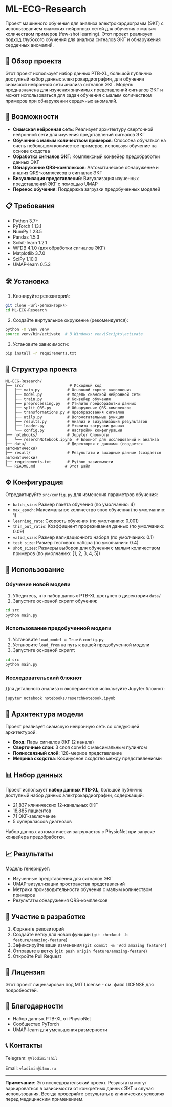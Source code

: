 # ML-ECG-Research

Проект машинного обучения для анализа электрокардиограмм (ЭКГ) с использованием сиамских нейронных сетей для обучения с малым количеством примеров (few-shot learning). Этот проект реализует подход глубокого обучения для анализа сигналов ЭКГ и обнаружения сердечных аномалий.

## 🏥 Обзор проекта

Этот проект использует набор данных PTB-XL, большой публично доступный набор данных электрокардиографии, для обучения сиамской нейронной сети анализа сигналов ЭКГ. Модель предназначена для изучения значимых представлений сигналов ЭКГ и может использоваться для задач обучения с малым количеством примеров при обнаружении сердечных аномалий.

## 🚀 Возможности

- **Сиамская нейронная сеть**: Реализует архитектуру сверточной нейронной сети для изучения представлений сигналов ЭКГ
- **Обучение с малым количеством примеров**: Способна обучаться на очень небольшом количестве примеров, используя обучение на основе сходства
- **Обработка сигналов ЭКГ**: Комплексный конвейер предобработки данных ЭКГ
- **Обнаружение QRS-комплексов**: Автоматическое обнаружение и анализ QRS-комплексов в сигналах ЭКГ
- **Визуализация представлений**: Визуализация изученных представлений ЭКГ с помощью UMAP
- **Перенос обучения**: Поддержка загрузки предобученных моделей

## 📋 Требования

- Python 3.7+
- PyTorch 1.13.1
- NumPy 1.23.5
- Pandas 1.5.3
- Scikit-learn 1.2.1
- WFDB 4.1.0 (для обработки сигналов ЭКГ)
- Matplotlib 3.7.0
- SciPy 1.10.0
- UMAP-learn 0.5.3

## 🛠️ Установка

1. Клонируйте репозиторий:
```bash
git clone <url-репозитория>
cd ML-ECG-Research
```

2. Создайте виртуальное окружение (рекомендуется):
```bash
python -m venv venv
source venv/bin/activate  # В Windows: venv\Scripts\activate
```

3. Установите зависимости:
```bash
pip install -r requirements.txt
```

## 📁 Структура проекта

```
ML-ECG-Research/
├── src/                    # Исходный код
│   ├── main.py            # Основной скрипт выполнения
│   ├── model.py           # Модель сиамской нейронной сети
│   ├── train.py           # Конвейер обучения
│   ├── preprocessing.py   # Утилиты предобработки данных
│   ├── split_QRS.py       # Обнаружение QRS-комплексов
│   ├── transformations.py # Преобразования сигналов
│   ├── utils.py           # Вспомогательные функции
│   ├── results.py         # Анализ и визуализация результатов
│   ├── loader.py          # Утилиты загрузки данных
│   └── config.py          # Настройки конфигурации
├── notebooks/             # Jupyter блокноты
│   └── reserchNotebook.ipynb  # Блокнот для исследований и анализа
├── data/                  # Директория с данными (создается автоматически)
├── result/                # Результаты и выходные данные (создается автоматически)
├── requirements.txt       # Python зависимости
└── README.md             # Этот файл
```

## ⚙️ Конфигурация

Отредактируйте `src/config.py` для изменения параметров обучения:

- `batch_size`: Размер пакета обучения (по умолчанию: 4)
- `max_epoch`: Максимальное количество эпох обучения (по умолчанию: 1)
- `learning_rate`: Скорость обучения (по умолчанию: 0.001)
- `thin_out_ratio`: Коэффициент прореживания данных (по умолчанию: 0.09)
- `valid_size`: Размер валидационного набора (по умолчанию: 0.1)
- `test_size`: Размер тестового набора (по умолчанию: 0.4)
- `shot_sizes`: Размеры выборок для обучения с малым количеством примеров (по умолчанию: [1, 2, 3, 4, 5])

## 🎯 Использование

### Обучение новой модели

1. Убедитесь, что набор данных PTB-XL доступен в директории `data/`
2. Запустите основной скрипт обучения:
```bash
cd src
python main.py
```

### Использование предобученной модели

1. Установите `load_model = True` в `config.py`
2. Установите `load_from` на путь к вашей предобученной модели
3. Запустите основной скрипт:
```bash
cd src
python main.py
```

### Исследовательский блокнот

Для детального анализа и экспериментов используйте Jupyter блокнот:
```bash
jupyter notebook notebooks/reserchNotebook.ipynb
```

## 🔬 Архитектура модели

Проект реализует сиамскую нейронную сеть со следующей архитектурой:

- **Вход**: Пары сигналов ЭКГ (2 канала)
- **Сверточные слои**: 3 слоя conv1d с максимальным пулингом
- **Полносвязный слой**: 128-мерное представление
- **Метрика сходства**: Косинусное сходство между представлениями

## 📊 Набор данных

Проект использует **набор данных PTB-XL**, большой публично доступный набор данных электрокардиографии, содержащий:
- 21,837 клинических 12-канальных ЭКГ
- 18,885 пациентов
- 71 ЭКГ-заключение
- 5 суперклассов диагнозов

Набор данных автоматически загружается с PhysioNet при запуске конвейера предобработки.

## 📈 Результаты

Модель генерирует:
- Изученные представления для сигналов ЭКГ
- UMAP-визуализации пространства представлений
- Метрики производительности обучения с малым количеством примеров
- Результаты обнаружения QRS-комплексов

## 🤝 Участие в разработке

1. Форкните репозиторий
2. Создайте ветку для новой функции (`git checkout -b feature/amazing-feature`)
3. Зафиксируйте ваши изменения (`git commit -m 'Add amazing feature'`)
4. Отправьте в ветку (`git push origin feature/amazing-feature`)
5. Откройте Pull Request

## 📝 Лицензия

Этот проект лицензирован под MIT License - см. файл LICENSE для подробностей.

## 🙏 Благодарности

- Набор данных PTB-XL от PhysioNet
- Сообщество PyTorch
- UMAP-learn для уменьшения размерности

## 📞 Контакты

Telegram: `@Vlodimirshil`
    
Email: `vladimir@itmo.ru`

---

**Примечание**: Это исследовательский проект. Результаты могут варьироваться в зависимости от конкретных данных ЭКГ и случая использования. Всегда проверяйте результаты в клинических условиях перед медицинским применением. 